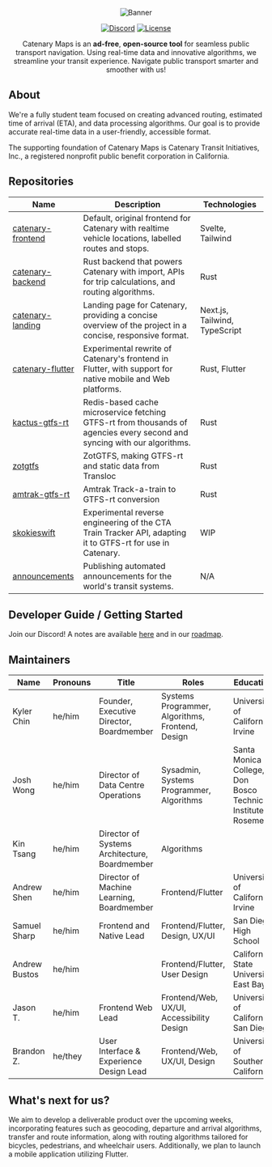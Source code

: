 <div align="center">

![Banner](https://files.catbox.moe/ta0y7z.png)

[![Discord]](https://discord.gg/WHqTZPdfy5) [![License]](https://www.gnu.org/licenses/agpl-3.0.en.html#license-text)

Catenary Maps is an **ad-free**, **open-source tool** for seamless public transport navigation. Using real-time data and innovative algorithms, we streamline your transit experience. Navigate public transport smarter and smoother with us!

</div>

## About

We're a fully student team focused on creating advanced routing, estimated time of arrival (ETA), and data processing algorithms. Our goal is to provide accurate real-time data in a user-friendly, accessible format.

The supporting foundation of Catenary Maps is Catenary Transit Initiatives, Inc., a registered nonprofit public benefit corporation in California.

## Repositories

| Name                                                                   | Description                                                                                                              | Technologies                  |
| ---------------------------------------------------------------------- | ------------------------------------------------------------------------------------------------------------------------ | ----------------------------- |
| [catenary-frontend](https://github.com/CatenaryMaps/catenary-frontend) | Default, original frontend for Catenary with realtime vehicle locations, labelled routes and stops.                      | Svelte, Tailwind              |
| [catenary-backend](https://github.com/CatenaryMaps/catenary-backend)   | Rust backend that powers Catenary with import, APIs for trip calculations, and routing algorithms.                       | Rust                          |
| [catenary-landing](https://github.com/CatenaryMaps/catenary-landing)   | Landing page for Catenary, providing a concise overview of the project in a concise, responsive format.                  | Next.js, Tailwind, TypeScript |
| [catenary-flutter](https://github.com/CatenaryMaps/catenary-flutter)   | Experimental rewrite of Catenary's frontend in Flutter, with support for native mobile and Web platforms.                | Rust, Flutter                 |
| [kactus-gtfs-rt](https://github.com/CatenaryMaps/kactus-gtfs-rt)       | Redis-based cache microservice fetching GTFS-rt from thousands of agencies every second and syncing with our algorithms. | Rust                          |
| [zotgtfs](https://github.com/CatenaryMaps/zotgtfs)                     | ZotGTFS, making GTFS-rt and static data from Transloc                                                                    | Rust                          |
| [amtrak-gtfs-rt](https://github.com/catenarymaps/amtrak-gtfs-rt)       | Amtrak Track-a-train to GTFS-rt conversion                                                                               | Rust                          |
| [skokieswift](https://github.com/CatenaryMaps/skokieswift)             | Experimental reverse engineering of the CTA Train Tracker API, adapting it to GTFS-rt for use in Catenary.               | WIP                           |
| [announcements](https://github.com/CatenaryMaps/announcements)         | Publishing automated announcements for the world's transit systems.                                                      | N/A                           |

## Developer Guide / Getting Started

Join our Discord! A notes are available [here](https://github.com/CatenaryMaps/cantenarymaps) and in our [roadmap](https://github.com/orgs/CatenaryMaps/projects/1/).

## Maintainers

| Name           | Pronouns | Title                                                   | Roles                                             | Education                                  |
|----------------|----------|----------------------------------------------------------|---------------------------------------------------|--------------------------------------------|
| Kyler Chin     | he/him   | Founder, Executive Director, Boardmember                          | Systems Programmer, Algorithms, Frontend, Design | University of California, Irvine           |
| Josh Wong      | he/him   | Director of Data Centre Operations                       | Sysadmin, Systems Programmer, Algorithms         | Santa Monica College, Don Bosco Technical Institute, Rosemead |
| Kin Tsang      | he/him   | Director of Systems Architecture, Boardmember           | Algorithms                                        |                                            |
| Andrew Shen    | he/him   | Director of Machine Learning, Boardmember                | Frontend/Flutter                                  | University of California, Irvine           |
| Samuel Sharp   | he/him   | Frontend and Native Lead                      | Frontend/Flutter, Design, UX/UI                   | San Diego High School                      |
| Andrew Bustos  | he/him   |                                                          | Frontend/Flutter, User Design                     | California State University, East Bay      |
| Jason T. | he/him | Frontend Web Lead | Frontend/Web, UX/UI, Accessibility Design | University of California, San Diego |
| Brandon Z. | he/they | User Interface & Experience Design Lead | Frontend/Web, UX/UI, Design | University of Southern California |

## What's next for us?

We aim to develop a deliverable product over the upcoming weeks, incorporating features such as geocoding, departure and arrival algorithms, transfer and route information, along with routing algorithms tailored for bicycles, pedestrians, and wheelchair users. Additionally, we plan to launch a mobile application utilizing Flutter.

[Discord]: https://img.shields.io/badge/join%20our%20discord!-088EAF?style=for-the-badge&logo=discord&labelColor=%23555555&logoColor=%23ffffff
[License]: https://img.shields.io/static/v1?label=License&message=AGPL-3&color=088EAF&style=for-the-badge
